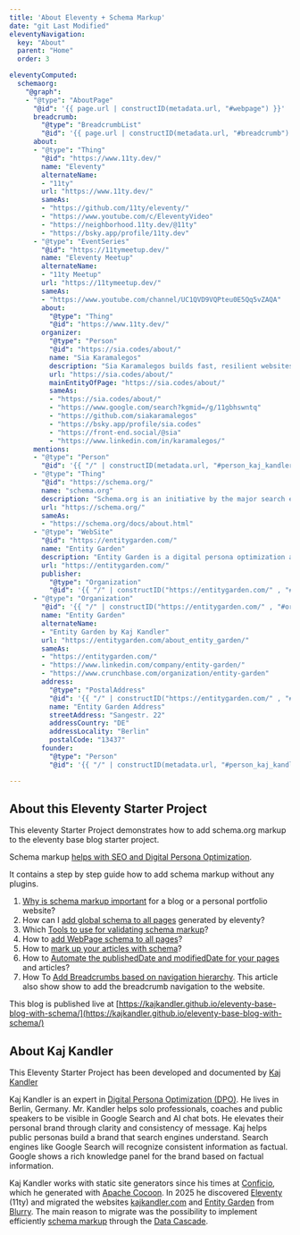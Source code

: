 ```yaml
---
title: 'About Eleventy + Schema Markup'
date: "git Last Modified"
eleventyNavigation:
  key: "About"
  parent: "Home"
  order: 3

eleventyComputed:
  schemaorg:
    "@graph":
    - "@type": "AboutPage"
      "@id": '{{ page.url | constructID(metadata.url, "#webpage") }}'
      breadcrumb:
        "@type": "BreadcrumbList"
        "@id": '{{ page.url | constructID(metadata.url, "#breadcrumb") }}'
      about:
      - "@type": "Thing"
        "@id": "https://www.11ty.dev/"
        name: "Eleventy"
        alternateName:
        - "11ty"
        url: "https://www.11ty.dev/"
        sameAs:
        - "https://github.com/11ty/eleventy/"
        - "https://www.youtube.com/c/EleventyVideo"
        - "https://neighborhood.11ty.dev/@11ty"
        - "https://bsky.app/profile/11ty.dev"
      - "@type": "EventSeries"
        "@id": "https://11tymeetup.dev/"
        name: "Eleventy Meetup"
        alternateName:
        - "11ty Meetup"
        url: "https://11tymeetup.dev/"
        sameAs:
        - "https://www.youtube.com/channel/UC1QVD9VQPteu0E5Qq5vZAQA"
        about:
          "@type": "Thing"
          "@id": "https://www.11ty.dev/"
        organizer:
          "@type": "Person"
          "@id": "https://sia.codes/about/"
          name: "Sia Karamalegos"
          description: "Sia Karamalegos builds fast, resilient websites. She specializes in optimizing web performance. Sia Karamalegos is a public speaker and organizes the Eleventy Meetup."
          url: "https://sia.codes/about/"
          mainEntityOfPage: "https://sia.codes/about/"
          sameAs:
          - "https://sia.codes/about/"
          - "https://www.google.com/search?kgmid=/g/11gbhswntq"
          - "https://github.com/siakaramalegos"
          - "https://bsky.app/profile/sia.codes"
          - "https://front-end.social/@sia"
          - "https://www.linkedin.com/in/karamalegos/"
      mentions:
      - "@type": "Person"
        "@id": '{{ "/" | constructID(metadata.url, "#person_kaj_kandler") }}'
      - "@type": "Thing"
        "@id": "https://schema.org/"
        name: "schema.org"
        description: "Schema.org is an initiative by the major search engines to collaboratively create and maintain structured data on the Internet."
        url: "https://schema.org/"
        sameAs:
        - "https://schema.org/docs/about.html"
      - "@type": "WebSite"
        "@id": "https://entitygarden.com/"
        name: "Entity Garden"
        description: "Entity Garden is a digital persona optimization agency. They help solo professionals and public speakers to become visible in Google and LLM chat bots."
        url: "https://entitygarden.com/"
        publisher:
          "@type": "Organization"
          "@id": '{{ "/" | constructID("https://entitygarden.com/" , "#organization") }}'
      - "@type": "Organization"
        "@id": '{{ "/" | constructID("https://entitygarden.com/" , "#organization") }}'
        name: "Entity Garden"
        alternateName:
        - "Entity Garden by Kaj Kandler"
        url: "https://entitygarden.com/about_entity_garden/"
        sameAs:
        - "https://entitygarden.com/"
        - "https://www.linkedin.com/company/entity-garden/"
        - "https://www.crunchbase.com/organization/entity-garden"
        address:
          "@type": "PostalAddress"
          "@id": '{{ "/" | constructID("https://entitygarden.com/" , "#address") }}'
          name: "Entity Garden Address"
          streetAddress: "Sangestr. 22"
          addressCountry: "DE"
          addressLocality: "Berlin"
          postalCode: "13437"
        founder:
          "@type": "Person"
          "@id": '{{ "/" | constructID(metadata.url, "#person_kaj_kandler") }}'

---
```


## About this Eleventy Starter Project

This eleventy Starter Project demonstrates how to add schema.org markup to the eleventy base blog starter project.

Schema markup [helps with SEO and Digital Persona Optimization](/blog/importance_of_schema_markup.md).

It contains a step by step guide how to add schema markup without any plugins.

1. [Why is schema markup important](/blog/importance_of_schema_markup.md) for a blog or a personal portfolio website?
1. How can I [add global schema to all pages](/blog/adding_global_schema_to_eleventy.md) generated by eleventy?
1. Which [Tools to use for validating schema markup](/blog/tools_to_validate_schema.md)?
1. How to [add WebPage schema to all pages](/blog/adding_web_page_schema_globally.md)?
1. How to [mark up your articles with schema](/blog/schema_markup_for_articles.md)?
1. How to [Automate the publishedDate and modifiedDate for your pages](/blog/automating_dates_for_schema.md) and articles?
1. How To [Add Breadcrumbs based on navigation hierarchy](/blog/adding_breadcrumbs_with_schema.md). This article also show show to add the breadcrumb navigation to the website.

This blog is published live at [https://kajkandler.github.io/eleventy-base-blog-with-schema/](https://kajkandler.github.io/eleventy-base-blog-with-schema/)

## About Kaj Kandler

This Eleventy Starter Project has been developed and documented by [Kaj Kandler](https://kajkandler.com/)

Kaj Kandler is an expert in [Digital Persona Optimization (DPO)](https://entitygarden.com/glossary/digital_persona_optimization/). He lives in Berlin, Germany.
Mr. Kandler helps solo professionals, coaches and public speakers to be visible in Google Search and AI chat bots. He elevates their personal brand through clarity and consistency of message.
Kaj helps public personas build a brand that search engines understand. Search engines like Google Search will recognize consistent information as factual. Google shows a rich knowledge panel for the brand based on factual information.

Kaj Kandler works with static site generators since his times at [Conficio](https://conficio.com), which he generated with [Apache Cocoon](https://cocoon.apache.org/). In 2025 he discovered [Eleventy](https://www.11ty.dev/) (11ty) and migrated the websites [kajkandler.com](https://kajkandler.com/) and [Entity Garden](https://entitygarden.com) from [Blurry](https://github.com/blurry-dev/blurry). The main reason to migrate was the possibility to implement efficiently [schema markup](https://schema.org/) through the [Data Cascade](https://www.11ty.dev/docs/data-cascade/).

<!-- ## About the 11ty Meetup

Kaj Kandler published this 11ty Starter Project to present his methods to integrate schema markup at the 11ty Meetup. Anyone interested is invited to join the meetup and ask questions.

A recording of the Meetup is available at ... -->
